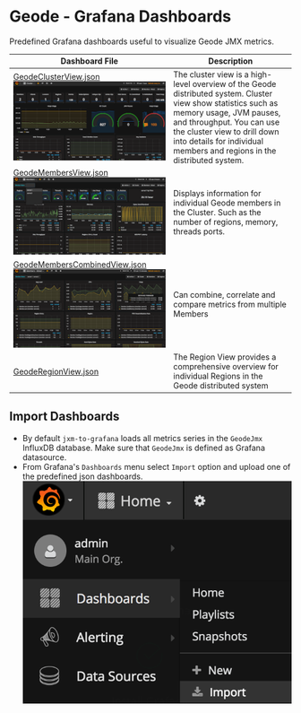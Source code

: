 # Geode - Grafana Dashboards
Predefined Grafana dashboards useful to visualize Geode JMX metrics. 

| Dashboard File | Description |
| ------------- | ------------ |
| [GeodeClusterView.json](./GeodeClusterView.json) ![Apache Geode Cluster View Dashboards](../../../../../doc/GeodeClusterViewSmall.png)| The cluster view is a high-level overview of the Geode distributed system. Cluster view show statistics such as memory usage, JVM pauses, and throughput. You can use the cluster view to drill down into details for individual members and regions in the distributed system. | 
| [GeodeMembersView.json](./GeodeMembersView.json) ![Apache Geode Members View Dashboards](../../../../../doc/GeodeMembersViewSmall.png)| Displays information for individual Geode members in the Cluster. Such as the number of regions, memory, threads ports. | 
| [GeodeMembersCombinedView.json](./GeodeMembersCombinedView.json) ![Apache Geode Members Combined View Dashboards](../../../../../doc/GeodeMembersCombinedViewSmall.png) | Can combine, correlate and compare metrics from multiple Members  | 
| [GeodeRegionView.json](./GeodeRegionView.json) | The Region View provides a comprehensive overview for individual Regions in the Geode distributed system | 

## Import Dashboards
* By default `jxm-to-grafana` loads all metrics series in the `GeodeJmx` InfluxDB database. Make sure that `GeodeJmx` is defined as Grafana datasource. 
* From Grafana's `Dashboards` menu select `Import` option and upload one of the predefined json dashboards.  
![Apache Geode Import Grafana Dashboards](../../../../../doc/ImportDashboard.png)
 